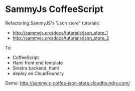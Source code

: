 SammyJs CoffeeScript
====================

Refactoring SammyJS's "Json store" tutorials:

* http://sammyjs.org/docs/tutorials/json_store_1
* http://sammyjs.org/docs/tutorials/json_store_2

To:

* CoffeeScript
* Haml front end template
* Sinatra backend, haml
* deploy on CloudFoundry


Demo: http://sammyjs-coffee-json-store.cloudfoundry.com/